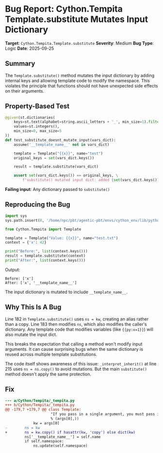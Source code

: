 # Bug Report: Cython.Tempita Template.substitute Mutates Input Dictionary

**Target**: `Cython.Tempita.Template.substitute`
**Severity**: Medium
**Bug Type**: Logic
**Date**: 2025-09-25

## Summary

The `Template.substitute()` method mutates the input dictionary by adding internal keys and allowing template code to modify the namespace. This violates the principle that functions should not have unexpected side effects on their arguments.

## Property-Based Test

```python
@given(st.dictionaries(
    keys=st.text(alphabet=string.ascii_letters + '_', min_size=1).filter(str.isidentifier),
    values=st.integers(),
    min_size=0, max_size=5
))
def test_substitute_doesnt_mutate_input(vars_dict):
    assume('__template_name__' not in vars_dict)

    template = Template("{{x}}", name="test")
    original_keys = set(vars_dict.keys())

    result = template.substitute(vars_dict)

    assert set(vars_dict.keys()) == original_keys, \
        f"substitute() mutated input dict: added {set(vars_dict.keys()) - original_keys}"
```

**Failing input**: Any dictionary passed to `substitute()`

## Reproducing the Bug

```python
import sys
sys.path.insert(0, '/home/npc/pbt/agentic-pbt/envs/cython_env/lib/python3.13/site-packages')

from Cython.Tempita import Template

template = Template("Value: {{x}}", name="test.txt")
context = {'x': 42}

print("Before:", list(context.keys()))
result = template.substitute(context)
print("After:", list(context.keys()))
```

Output:
```
Before: ['x']
After: ['x', '__template_name__']
```

The input dictionary is mutated to include `__template_name__`.

## Why This Is A Bug

Line 182 in `Template.substitute()` uses `ns = kw`, creating an alias rather than a copy. Line 183 then modifies `ns`, which also modifies the caller's dictionary. Any template code that modifies variables (like `{{py:x=1}}`) will also mutate the input dict.

This breaks the expectation that calling a method won't modify input arguments. It can cause surprising bugs when the same dictionary is reused across multiple template substitutions.

The code itself shows awareness of this issue: `_interpret_inherit()` at line 215 uses `ns = ns.copy()` to avoid mutations. But the main `substitute()` method doesn't apply the same protection.

## Fix

```diff
--- a/Cython/Tempita/_tempita.py
+++ b/Cython/Tempita/_tempita.py
@@ -179,7 +179,7 @@ class Template:
                     "If you pass in a single argument, you must pass in a dictionary-like object (with a .items() method); you gave %r"
                     % (args[0],))
             kw = args[0]
-        ns = kw
+        ns = kw.copy() if hasattr(kw, 'copy') else dict(kw)
         ns['__template_name__'] = self.name
         if self.namespace:
             ns.update(self.namespace)
```